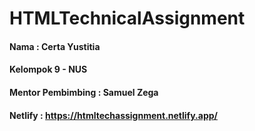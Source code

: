 # HTMLTechnicalAssignment

#### Nama : Certa Yustitia

#### Kelompok 9 - NUS

#### Mentor Pembimbing : Samuel Zega

#### Netlify : https://htmltechassignment.netlify.app/ 
